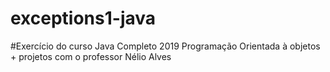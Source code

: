 # exceptions1-java

#Exercício do curso Java Completo 2019 Programação Orientada à objetos + projetos com o professor Nélio Alves
